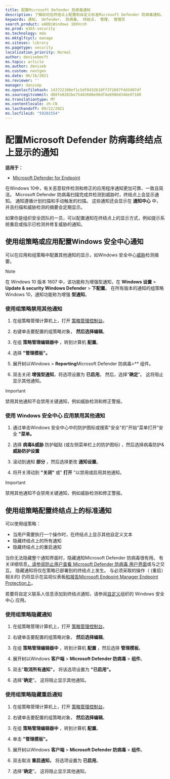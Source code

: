 ```yaml
---
title: 配置Microsoft Defender 防病毒通知
description: 了解如何在终结点上配置和自定义标准Microsoft Defender 防病毒通知。
keywords: 通知， defender， 防病毒， 终结点， 管理， 管理员
search.product: eADQiWindows 10XVcnh
ms.prod: m365-security
ms.technology: mde
ms.mktglfcycl: manage
ms.sitesec: library
ms.pagetype: security
localization_priority: Normal
author: denisebmsft
ms.topic: article
ms.author: deniseb
ms.custom: nextgen
ms.date: 06/16/2021
ms.reviewer: ''
manager: dansimp
ms.openlocfilehash: 143722108ef1c5df8432610ff372697fdd3407df
ms.sourcegitcommit: d08fe0282be75483608e96df4e6986d346e97180
ms.translationtype: MT
ms.contentlocale: zh-CN
ms.lasthandoff: 09/12/2021
ms.locfileid: "59201554"
---
```

# <a name="configure-microsoft-defender-antivirus-notifications-that-appear-on-endpoints"></a>配置Microsoft Defender 防病毒终结点上显示的通知

**适用于：**

- [Microsoft Defender for Endpoint](/microsoft-365/security/defender-endpoint/)

在Windows 10中，有关恶意软件检测和修正的应用程序通知更加可靠、一致且简洁。 Microsoft Defender 防病毒扫描完成并检测到威胁时，终结点上会显示通知。 通知遵循计划扫描和手动触发的扫描。 这些通知还会显示在 **通知中心** 中，并且扫描和威胁检测的摘要会定期显示。

如果你是组织安全团队的一员，可以配置通知在终结点上的显示方式，例如提示系统重启或指示已检测并修复威胁的通知。

## <a name="configure-antivirus-notifications-using-group-policy-or-the-windows-security-app"></a>使用组策略或应用配置Windows 安全中心通知

可以在应用和组策略中配置其他通知的显示，如Windows 安全中心[威胁](microsoft-defender-security-center-antivirus.md)检测摘要。

> [!NOTE]
> 在 Windows 10 版本 1607 中，该功能称为增强型通知，在 **Windows 设置** \> **Update & security Windows Defender** \> **下配置**。 在所有版本的通知的组策略Windows 10，通知功能称为增强 **型通知**。

### <a name="use-group-policy-to-disable-additional-notifications"></a>使用组策略禁用其他通知

1. 在组策略管理计算机上，打开 [策略管理控制台](/previous-versions/windows/it-pro/windows-server-2008-R2-and-2008/cc731212(v=ws.11))。

2. 右键单击要配置的组策略对象， **然后选择编辑**。

3. 在组 **策略管理编辑器中** ，转到计算机 **配置**。

4. 选择 **"管理模板"。**

5. 展开树以Windows  \> **Reporting**Microsoft Defender 防病毒>** 组件。

6. 双击关闭 **增强型通知**，将选项设置为 **已启用**。 然后，选择“**确定**”。 这将阻止显示其他通知。

> [!IMPORTANT]
> 禁用其他通知不会禁用关键通知，例如威胁检测和修正警报。

### <a name="use-the-windows-security-app-to-disable-additional-notifications"></a>使用 Windows 安全中心 应用禁用其他通知

1. 通过单击Windows 安全中心中的防护图标或搜索"安全"的"开始"菜单打开"安全 **"菜单。**

2. 选择 **病毒&威胁** 防护磁贴 (或左侧菜单栏上的防护图标) ，然后选择病毒防护& **威胁防护设置**

3. 滚动到通知 **部分** ，然后选择更改 **通知设置**。

4. 将开关滑动到 **"关闭"** 或" **打开** "以禁用或启用其他通知。

> [!IMPORTANT]
> 禁用其他通知不会禁用关键通知，例如威胁检测和修正警报。

## <a name="configure-standard-notifications-on-endpoints-using-group-policy"></a>使用组策略配置终结点上的标准通知

可以使用组策略：

- 当用户需要执行一个操作时，在终结点上显示其他自定义文本
- 隐藏终结点上的所有通知
- 隐藏终结点上的重启通知

当你无法隐藏整个通知界面时，隐藏通知Microsoft Defender 防病毒很有用。 有关详细信息[，请参阅防止用户查看 Microsoft Defender 防病毒 用户界面](prevent-end-user-interaction-microsoft-defender-antivirus.md)或与之交互。 隐藏通知将仅在策略已部署到的终结点上发生。 与必须采取的操作（ (重启）相关的) 仍将显示在监视仪表板[和报告Microsoft Endpoint Manager Endpoint Protection上](/configmgr/protect/deploy-use/monitor-endpoint-protection)。 

若要将自定义联系人信息添加到终结点通知，请参阅[自定义](/windows/security/threat-protection/windows-defender-security-center/windows-defender-security-center)组织的 Windows 安全中心 应用。

### <a name="use-group-policy-to-hide-notifications"></a>使用组策略隐藏通知

1. 在组策略管理计算机上，打开 [策略管理控制台](/previous-versions/windows/it-pro/windows-server-2008-R2-and-2008/cc731212(v=ws.11))。

2. 右键单击要配置的组策略对象， **然后选择编辑**。

3. 在组 **策略管理编辑器中** ，转到计算机 **配置** ，然后选择 **管理模板**。

4. 展开树以Windows **客户端** \> **Microsoft Defender 防病毒** \> **组件**。 

5. 双击"**取消所有通知"，** 将该选项设置为 **"已启用"。** 

6. 选择“**确定**”。 这将阻止显示其他通知。

### <a name="use-group-policy-to-hide-reboot-notifications"></a>使用组策略隐藏重启通知

1. 在组策略管理计算机上，打开 [策略管理控制台](/previous-versions/windows/it-pro/windows-server-2008-R2-and-2008/cc731212(v=ws.11))。

2. 右键单击要配置的组策略对象， **然后选择编辑**。

2. 在组 **策略管理编辑器中** ，转到计算机 **配置**。

3. 单击 **"管理模板"。**

4. 展开树以Windows **客户端** \> **Microsoft Defender 防病毒** \> **组件**。

5. 双击取消 **重启通知，** 将选项设置为 **已启用**。 

5. 选择“**确定**”。 这将阻止显示其他通知。

